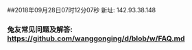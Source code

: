 ##2018年09月28日07时12分07秒 新址: 142.93.38.148
### 兔友常见问题及解答: https://github.com/wanggonging/d/blob/w/FAQ.md
